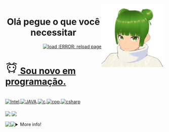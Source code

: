 
  <img src="lolidozap-removebg-preview.png" min-width="200px" max-width="200px" width="200px" align="right" alt="reload :ERROR: reload page">
<h1 align="center"> Olá pegue o que você necessitar </h1></img>

  <a href="https://github.com/phikill">
    <p align="right"> <img src="https://komarev.com/ghpvc/?username=phikill&color=blue" alt="load :ERROR: reload page" /> </p>
</div>
<h1 align="left"><img src="anticon.png" width="40px"> Sou novo em programação. </h1></img>




<div style="display: inline_block"><br>
    <img align="center" alt="Intel"  src="https://img.shields.io/badge/Assembly-1572B6?style=for-the-badge&logo=intel&logoColor=white">
    <img align="center" alt="JAVA"   src="https://img.shields.io/badge/Java-%239005?style=for-the-badge&logo=java&logoColor=white">
    <img align="center" alt="c"      src="https://img.shields.io/badge/-1572B6?style=for-the-badge&logo=c&logoColor=white">
    <img align="center" alt="cpp"    src="https://img.shields.io/badge/c++-1572B6?style=for-the-badge&logo=cplusplus&logoColor=white">
    <img align="center" alt="csharp" src="https://img.shields.io/badge/csharp-1572B6?style=for-the-badge&logo=csharp&logoColor=white"
</div>
  
  
### 
</div> 
      <a href="https://www.youtube.com/channel/UCtckcybjk1hnbk_ENMR0pvw" target="_blank"><img src="https://img.shields.io/badge/YouTube-%239005?style=for-the-badge&logo=youtube&logoColor=white" target="_blank"></a>
  <a href="https://steamcommunity.com/id/Phikill/" target="_blank"><img src="https://img.shields.io/badge/-STEAM-%23000?style=for-the-badge&logo=STEAM&logoColor=white" target="_blank"></a>
  
 [//]: [![stats](https://bad-apple-github-readme.vercel.app/api?show_bg=1&username=phikill&theme=tokyonight)] 
  
  
 <img 
       align="left"
height="200em" src="http://github-readme-streak-stats.herokuapp.com?user=phikill&theme=tokyonight&date_format=j%20M%5B%20Y%5D&locale=pt-br"/>
 <img 
       align="left"
height="200em" src="https://bad-apple-github-readme.vercel.app/api/top-langs/?show_bg=1&username=phikill&langs_count=20&theme=tokyonight"/>  

  
  
  
</div>
  <details>
  <summary>More info!  </summary>

   # Info.  
  *|  
  *|  
  *|  
  * 1. eu sou um iniciante 
   * 2. Eu não sei muito. 
     * Eu quero ser um programador de jogos  
     * Linguagens de programação nos estudos!...  
     - [x]  JAVA  
     - [x] DOS Language  
     - [ ] C#  
     - [ ] C/C++  
     - [ ] Intel Assembly  
   
    
     _______            _   _   __   _   _       _
                   
                                ██████╗  ██╗  ██╗ ██╗ ██╗  ██╗ ██╗ ██╗     ██╗                         
                                ██╔══██╗ ██║  ██║ ██║ ██║ ██╔╝ ██║ ██║     ██║                         
                                ██████╔╝ ███████║ ██║ █████╔╝  ██║ ██║     ██║                         
                                ██╔═══╝  ██╔══██║ ██║ ██╔═██╗  ██║ ██║     ██║                          
                                ██║      ██║  ██║ ██║ ██║  ██╗ ██║ ███████╗███████╗             
                                ╚═╝      ╚═╝  ╚═╝ ╚═╝ ╚═╝  ╚═╝ ╚═╝ ╚══════╝╚══════╝           
  
simple ASCII art
============   
    
    
  
  #### Future Projects.
  #  PARA POTATO PC'S
     * V PROJETOS V
     * | Build Inspencer Game Engine |
     * | Bloody Ants Z | 
     * | FB-I AM |
     * | Passnasty fantasy |
     * |  MAY JX   JAVA OS |
 ----
    
  [BUILD INSPENCER](https://github.com/NikuraCorp/build-inspencer-Engine)
</details>
  
   [//]:https://media1.giphy.com/media/OLHoXQgCVSWnfaVgXZ/giphy.gif?cid=790b7611ce304b6e091d2b9cbff0cbb2ce49419f81178279&rid=giphy.gif&ct=s
  
